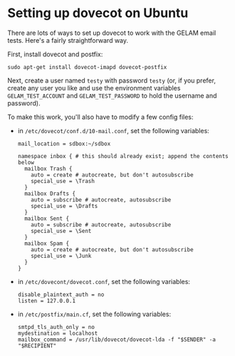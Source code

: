 Setting up dovecot on Ubuntu
============================

There are lots of ways to set up dovecot to work with the GELAM email tests.
Here's a fairly straightforward way.

First, install dovecot and postfix:

```
sudo apt-get install dovecot-imapd dovecot-postfix
```

Next, create a user named `testy` with password `testy` (or, if you prefer,
create any user you like and use the environment variables `GELAM_TEST_ACCOUNT`
and `GELAM_TEST_PASSWORD` to hold the username and password).

To make this work, you'll also have to modify a few config files:

* in `/etc/dovecot/conf.d/10-mail.conf`, set the following variables:

  ```
  mail_location = sdbox:~/sdbox

  namespace inbox { # this should already exist; append the contents below
    mailbox Trash {
      auto = create # autocreate, but don't autosubscribe
      special_use = \Trash
    }
    mailbox Drafts {
      auto = subscribe # autocreate, autosubscribe
      special_use = \Drafts
    }
    mailbox Sent {
      auto = subscribe # autocreate, autosubscribe
      special_use = \Sent
    }
    mailbox Spam {
      auto = create # autocreate, but don't autosubscribe
      special_use = \Junk
    }
  }
  ```

* in `/etc/dovecont/dovecot.conf`, set the following variables:

  ```
  disable_plaintext_auth = no
  listen = 127.0.0.1
  ```

* in `/etc/postfix/main.cf`, set the following variables:

  ```
  smtpd_tls_auth_only = no
  mydestination = localhost
  mailbox_command = /usr/lib/dovecot/dovecot-lda -f "$SENDER" -a "$RECIPIENT"
  ```
